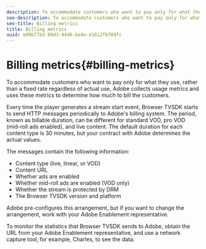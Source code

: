 ```yaml
---
description: To accommodate customers who want to pay only for what they use, rather than a fixed rate regardless of actual use, Adobe collects usage metrics and uses these metrics to determine how much to bill the customers.
seo-description: To accommodate customers who want to pay only for what they use, rather than a fixed rate regardless of actual use, Adobe collects usage metrics and uses these metrics to determine how much to bill the customers.
seo-title: Billing metrics
title: Billing metrics
uuid: e09b77b3-89d3-44d6-be4e-e1612fbf89fc
---
```


# Billing metrics{#billing-metrics}

To accommodate customers who want to pay only for what they use, rather than a fixed rate regardless of actual use, Adobe collects usage metrics and uses these metrics to determine how much to bill the customers.

Every time the player generates a stream start event, Browser TVSDK starts to send HTTP messages periodically to Adobe's billing system. The period, known as billable duration, can be different for standard VOD, pro VOD (mid-roll ads enabled), and live content. The default duration for each content type is 30 minutes, but your contract with Adobe determines the actual values.

The messages contain the following information:

* Content type (live, linear, or VOD) 
* Content URL 
* Whether ads are enabled 
* Whether mid-roll ads are enabled (VOD only) 
* Whether the stream is protected by DRM 
* The Browser TVSDK version and platform

Adobe pre-configures this arrangement, but if you want to change the arrangement, work with your Adobe Enablement representative.

To monitor the statistics that Browser TVSDK sends to Adobe, obtain the URL from your Adobe Enablement representative, and use a network capture tool, for example, Charles, to see the data. 
